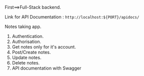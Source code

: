 First==>Full-Stack backend.

Link for API Documentation : `http://localhost:${PORT}/apidocs/`

Notes taking app.

1. Authentication.
2. Authorisation.
3. Get notes only for it's account.
4. Post/Create notes.
5. Update notes.
6. Delete notes.
7. API documentation with Swagger

